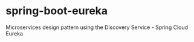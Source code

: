 # spring-boot-eureka
Microservices design pattern using the Discovery Service - Spring Cloud Eureka
